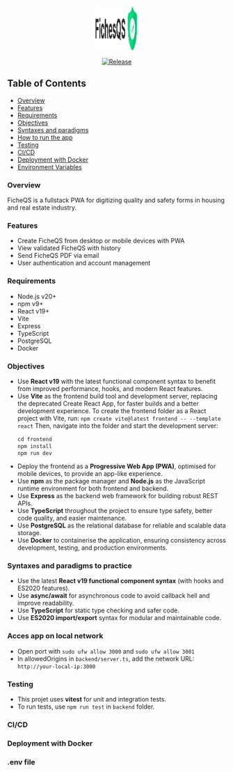 <p align="center">
  <img src="frontend/src/assets/images/logo-mobile.png" alt="FicheQS Logo" width="100" height="100">
</p>

<p align="center">
  <a href="https://github.com/JulienLach/FicheQS/releases">
    <img src="https://img.shields.io/badge/Release-0.0.0-00DD80?logo=github" alt="Release" />
  </a>
</p>

## Table of Contents

-   [Overview](#overview)
-   [Features](#features)
-   [Requirements](#requirements)
-   [Objectives](#objectives)
-   [Syntaxes and paradigms](#syntaxes-and-paradigms-to-practice)
-   [How to run the app](#acces-app-on-local-network)
-   [Testing](#testing)
-   [CI/CD](#cicd)
-   [Deployment with Docker](#deployment-with-docker)
-   [Environment Variables](#env-file)

### Overview

FicheQS is a fullstack PWA for digitizing quality and safety forms in housing and real estate industry.

### Features

-   Create FicheQS from desktop or mobile devices with PWA
-   View validated FicheQS with history
-   Send FicheQS PDF via email
-   User authentication and account management

### Requirements

-   Node.js v20+
-   npm v9+
-   React v19+
-   Vite
-   Express
-   TypeScript
-   PostgreSQL
-   Docker

### Objectives

-   Use **React v19** with the latest functional component syntax to benefit from improved performance, hooks, and modern React features.
-   Use **Vite** as the frontend build tool and development server, replacing the deprecated Create React App, for faster builds and a better development experience.
    To create the frontend folder as a React project with Vite, run:
    `npm create vite@latest frontend -- --template react`
    Then, navigate into the folder and start the development server:
    ```
    cd frontend
    npm install
    npm run dev
    ```
-   Deploy the frontend as a **Progressive Web App (PWA)**, optimised for mobile devices, to provide an app-like experience.
-   Use **npm** as the package manager and **Node.js** as the JavaScript runtime environment for both frontend and backend.
-   Use **Express** as the backend web framework for building robust REST APIs.
-   Use **TypeScript** throughout the project to ensure type safety, better code quality, and easier maintenance.
-   Use **PostgreSQL** as the relational database for reliable and scalable data storage.
-   Use **Docker** to containerise the application, ensuring consistency across development, testing, and production environments.

### Syntaxes and paradigms to practice

-   Use the latest **React v19 functional component syntax** (with hooks and ES2020 features).
-   Use **async/await** for asynchronous code to avoid callback hell and improve readability.
-   Use **TypeScript** for static type checking and safer code.
-   Use **ES2020 import/export** syntax for modular and maintainable code.

### Acces app on local network

-   Open port with `sudo ufw allow 3000` and `sudo ufw allow 3001`
-   In allowedOrigins in `backend/server.ts`, add the network URL: `http://your-local-ip:3000`

### Testing

-   This projet uses **vitest** for unit and integration tests.
-   To run tests, use `npm run test` in `backend` folder.

### CI/CD

### Deployment with Docker

### .env file
